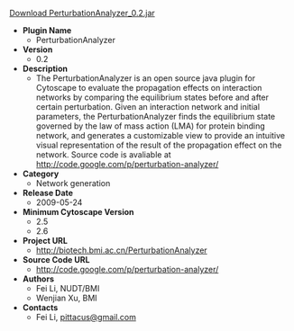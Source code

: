 <a href="PerturbationAnalyzer_0.2.jar">Download PerturbationAnalyzer_0.2.jar</a>

* __Plugin Name__
  * PerturbationAnalyzer
* __Version__
  * 0.2
* __Description__
  * The PerturbationAnalyzer is an open source java plugin for Cytoscape to evaluate the propagation effects on interaction networks by comparing the equilibrium states before and after certain perturbation. Given an interaction network and initial parameters, the PerturbationAnalyzer finds the equilibrium state governed by the law of mass action (LMA) for protein binding network, and generates a customizable view to provide an intuitive visual representation of the result of the propagation effect on the network. Source code is avaliable at http://code.google.com/p/perturbation-analyzer/
* __Category__
  * Network generation
* __Release Date__
  * 2009-05-24
* __Minimum Cytoscape Version__
  * 2.5
  * 2.6
* __Project URL__
  * http://biotech.bmi.ac.cn/PerturbationAnalyzer
* __Source Code URL__
  * http://code.google.com/p/perturbation-analyzer/
* __Authors__
  * Fei Li, NUDT/BMI
  * Wenjian Xu, BMI
* __Contacts__
  * Fei Li, pittacus@gmail.com
